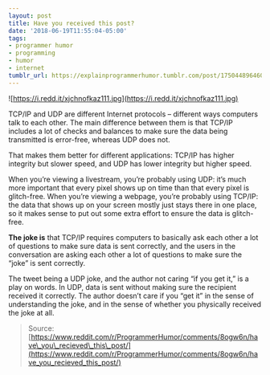 ```yaml
---
layout: post
title: Have you received this post?
date: '2018-06-19T11:55:04-05:00'
tags:
- programmer humor
- programming
- humor
- internet
tumblr_url: https://explainprogrammerhumor.tumblr.com/post/175044896460/have-you-received-this-post
---
```

![https://i.redd.it/xjchnofkaz111.jpg](https://i.redd.it/xjchnofkaz111.jpg)

TCP/IP and UDP are different Internet protocols – different ways computers talk to each other. The main difference between them is that TCP/IP includes a lot of checks and balances to make sure the data being transmitted is error-free, whereas UDP does not.

That makes them better for different applications: TCP/IP has higher integrity but slower speed, and UDP has lower integrity but higher speed.

When you’re viewing a livestream, you’re probably using UDP: it’s much more important that every pixel shows up on time than that every pixel is glitch-free. When you’re viewing a webpage, you’re probably using TCP/IP: the data that shows up on your screen mostly just stays there in one place, so it makes sense to put out some extra effort to ensure the data is glitch-free.

**The joke is** that TCP/IP requires computers to basically ask each other a lot of questions to make sure data is sent correctly, and the users in the conversation are asking each other a lot of questions to make sure the “joke” is sent correctly.

The tweet being a UDP joke, and the author not caring “if you get it,” is a play on words. In UDP, data is sent without making sure the recipient received it correctly. The author doesn’t care if you “get it” in the sense of understanding the joke, and in the sense of whether you physically received the joke at all.

> Source: [https://www.reddit.com/r/ProgrammerHumor/comments/8ogw6n/have\_you\_recieved\_this\_post/](https://www.reddit.com/r/ProgrammerHumor/comments/8ogw6n/have_you_recieved_this_post/)

